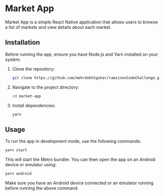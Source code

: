 # Market App

Market App is a simple React Native application that allows users to browse a list of markets and view details about each market.

## Installation

Before running the app, ensure you have Node.js and Yarn installed on your system.

1. Clone the repository:

   ```bash
   git clone https://github.com/mehrdokhtgohar/ramzinexCodeChallenge.git
   ```

2. Navigate to the project directory:

   ```bash
   cd market-app
   ```

3. Install dependencies:

   ```bash
   yarn
   ```

## Usage

To run the app in development mode, use the following commands:

```bash
yarn start
```

This will start the Metro bundler. You can then open the app on an Android device or emulator using:

```bash
yarn android
```

Make sure you have an Android device connected or an emulator running before running the above command.
